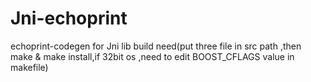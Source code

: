 Jni-echoprint
=============

echoprint-codegen for Jni  lib build  need(put three file in src path ,then make &amp; make install,if 32bit os ,need to edit BOOST_CFLAGS  value in makefile)
